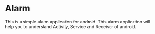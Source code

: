 # Alarm
This is a simple alarm application for android.
This alarm application will help you to understand Activity, Service and Receiver of android.
